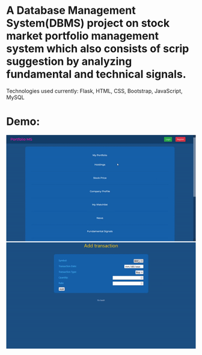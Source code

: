 # A Database Management System(DBMS) project on stock market portfolio management system which also consists of scrip suggestion by analyzing fundamental and technical signals. 
Technologies used currently: 
Flask, HTML, CSS, Bootstrap, JavaScript, MySQL

# Demo:
![Demo](Demo1.gif)
![Demo](Demo2.gif)
